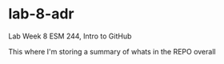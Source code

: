 # lab-8-adr
Lab Week 8 ESM 244, Intro to GitHub

This where I'm storing a summary of whats in the REPO overall
